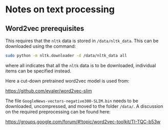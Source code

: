 # Notes on text processing

## Word2vec prerequisites
This requires that the `nltk` data is stored in `/data/nltk_data`. This can be downloaded using the command:
```bash
sudo python -m nltk.downloader -d /data/nltk_data all
```
where all indicates that all the `nltk` data is to be downloaded, individual items can be specified instead.

Here a cut-down pretrained word2vec model is used from:

https://github.com/eyaler/word2vec-slim

The file `GoogleNews-vectors-negative300-SLIM.bin` needs to be downloaded, uncompressed, and moved to the folder `/data/`. A discussion on the required preprocessing can be found here:

https://groups.google.com/forum/#!topic/word2vec-toolkit/TI-TQC-b53w


